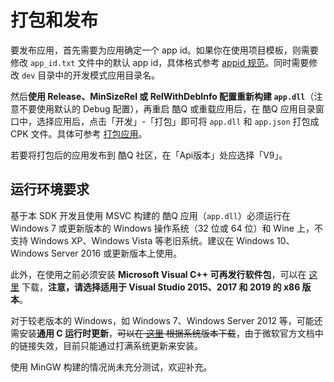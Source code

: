 # 打包和发布

要发布应用，首先需要为应用确定一个 app id。如果你在使用项目模板，则需要修改 `app_id.txt` 文件中的默认 app id，具体格式参考 [appid 规范](https://docs.cqp.im/dev/v9/appid/)。同时需要修改 `dev` 目录中的开发模式应用目录名。

然后**使用 Release、MinSizeRel 或 RelWithDebInfo 配置重新构建 `app.dll`**（注意不要使用默认的 Debug 配置），再重启 酷Q 或重载应用后，在 酷Q 应用目录窗口中，选择应用后，点击「开发」-「打包」即可将 `app.dll` 和 `app.json` 打包成 CPK 文件。具体可参考 [打包应用](https://docs.cqp.im/dev/v9/getting-started/#%E6%89%93%E5%8C%85%E5%BA%94%E7%94%A8)。

若要将打包后的应用发布到 酷Q 社区，在「Api版本」处应选择「V9」。

## 运行环境要求

基于本 SDK 开发且使用 MSVC 构建的 酷Q 应用（`app.dll`）必须运行在 Windows 7 或更新版本的 Windows 操作系统（32 位或 64 位）和 Wine 上，不支持 Windows XP、Windows Vista 等老旧系统。建议在 Windows 10、Windows Server 2016 或更新版本上使用。

此外，在使用之前必须安装 **Microsoft Visual C++ 可再发行软件包**，可以在 [这里](https://support.microsoft.com/zh-cn/help/2977003/the-latest-supported-visual-c-downloads) 下载，**注意，请选择适用于 Visual Studio 2015、2017 和 2019 的 x86 版本**。

对于较老版本的 Windows，如 Windows 7、Windows Server 2012 等，可能还需安装**通用 C 运行时更新**，~~可以在 [这里](https://support.microsoft.com/zh-cn/help/3118401/update-for-universal-c-runtime-in-windows) 根据系统版本下载~~，由于微软官方文档中的链接失效，目前只能通过打满系统更新来安装。

使用 MinGW 构建的情况尚未充分测试，欢迎补充。
